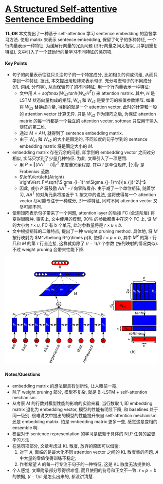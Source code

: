 # [A Structured Self-attentive Sentence Embedding](https://arxiv.org/abs/1703.03130)

**TL;DR** 本文提出了一种基于 self-attention 学习 sentence embedding 的监督学习方法. 使用 matrix 来表示 sentence embedding, 保留了句子的多种特征, 一个行向量表示一种特征. 为缓解行向量的冗余问题 (即行向量之间太相似, 只学到重复特征), 文中引入了一个鼓励行向量学习不同特征的惩罚项.


#### Key Points

* 句子的向量表示往往只关注句子的一个特定成分, 比如相关的词或词组, 从而只学到一种特征. 据此, 本文提出用矩阵来表示句子, 充分考虑句子的不同成分 (词, 词组, 分句等), 从而保留句子的不同特征. 用一个行向量表示一种特征:
    * 文中用 $A=softmax(W_{s2} tanh(W_{s1}H^T))$ 来 attention matrix. 其中, $H$ 是 LSTM 状态向量构成的矩阵, $W_{s1}$ 和 $W_{s2}$ 是要学习的权值参数矩阵. 如果将 $W_{s2}$ 替换成向量, 得到的就是一个 attention vector, 此时的计算和一般的 attention vector 计算无异. 只是 $W_{s2}$ 作为矩阵之后, 为保证 attention matrix 的每一行都是一个独立的 attention vector, softmax 只应用于输入矩阵的第二维.
    * 通过 $M=AH$, 就得到了 sentence embedding matrix.
    * 由于 $W_{s1}$ 和 $W_{s2}$ 的大小是固定的, 不同长度的句子学到的 sentence embedding matrix 将是固定大小的 $M$.
* embedding matrix 存在冗余的问题, 即学到的 embedding vector 之间过分相似, 实际只学到了少量几种特征. 为此, 文章引入了一项惩罚:
    * 用 $P=\left\Vert\left(AA^T-I\right) \right\Vert_F^2$ 来度量冗余程度. 其中 $I$ 是单位矩阵, $\left\Vert\left(\cdot\right) \right\Vert_F$ 是 Frobenius 范数.
    * $\left\Vert\left(A\right) \right\Vert_F=\sqrt{\Sigma_{i=1}^m\Sigma_{j=1}^n}\|a_{ij}^2\|^$
    * 因此, 减小 $P$ 将鼓励 $AA^T-I$ 向零阵看齐. 由于减了一个单位矩阵, 随着学习, $AA^T$ 的对角元素将接近于 1. 按文中的说法, 这将使得每一个 attention vector 尽可能专注于一种成分, 即一种特征, 同时不同 attention vector 又尽可能不同.
* 使用矩阵表示句子带来了一个问题, attention layer 的后接 FC (全连阶层) 将变得很臃肿. 事实上, 文中使用的模型, 90% 的参数都集中在这个 FC 上, 设 $M$ 的大小为 $r\times u$, FC 有 b 个单元, 此时参数量将是 $r\times u \times b$.
* 文中根据矩阵的二维特点, 提出了一种 weight pruning method. 具体地, 将 $M$ 按行映射为 $M^v\belong R^{r\times p}$, 使得 $r\times p=b$, 其中 $M^v$ 的第 r 行只和 $M$ 的第 r 行全连接, 这样就剪除了 $(r-1)/r$ 个参数 (按列映射的情况类似). 不过 weight pruning 会带来性能下降.

![Struce of self-attentive sentence embedding model](../img/self_attentive_sentence_embedding_structure.png)

#### Notes/Questions

* embedding matrix 的想法很具有创新性, 让人眼前一亮.
* 除了 weight pruning 部分, 模型不复杂, 就是 Bi-LSTM + self-attention mechanism.
* 从考察 $M$ 的行数对模型性能的影响的实验来看, 当行数取 1, 即 embedding matrix 退化为 embedding vector, 模型的性能有明显下降, 和 baselines 处于同一级别. 很难说文中提出的模型的性能提升来自 self-attention mechanism 还是 embedding matrix. 怕是 embedding matrix 更多一些, 感觉这是变相的 ensemble 啊.
* 模型对于 sentence representation 的学习是依赖于具体的 NLP 任务的监督学习方法.
* 在惩罚项部分, 文章考虑过 KL 散度, 放弃的原因可以借鉴:
    1. 对于 $A$, 面临的是最大化不同 attention vector 之间的 KL 散度集的问题. $A$ 中大量的零值使得训练不稳定;
    2. 作者希望 $A$ 的每一行专注于句子的一种特征, 这是 KL 散度无法提供的.
* 个人感觉, 文章附录部分写得很难懂, 而且使用的符号和正文不一致. $r\times p =b$ 的依据, $(r-1)/r$ 是怎么出来的, 都没讲清楚.
